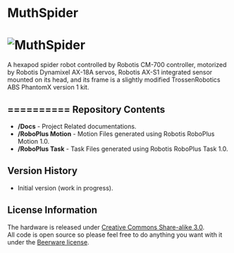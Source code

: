 # MuthSpider

![MuthSpider](https://s3-ap-southeast-1.amazonaws.com/muthanna/MuthSpider.png)<br>
==========
   
A hexapod spider robot controlled by Robotis CM-700 controller, motorized by Robotis Dynamixel AX-18A servos, Robotis AX-S1 integrated sensor mounted on its head, and its frame is a slightly modified TrossenRobotics ABS PhantomX version 1 kit.
 
==========
Repository Contents
-------------------

* **/Docs** - Project Related documentations.
* **/RoboPlus Motion** - Motion Files generated using Robotis RoboPlus Motion 1.0.
* **/RoboPlus Task** - Task Files generated using Robotis RoboPlus Task 1.0.


Version History
---------------
* Initial version (work in progress).


License Information
-------------------
The hardware is released under [Creative Commons Share-alike 3.0](http://creativecommons.org/licenses/by-sa/3.0/).  
All code is open source so please feel free to do anything you want with it under the [Beerware license](http://en.wikipedia.org/wiki/Beerware).
